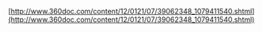 [http://www.360doc.com/content/12/0121/07/39062348_1079411540.shtml](http://www.360doc.com/content/12/0121/07/39062348_1079411540.shtml)